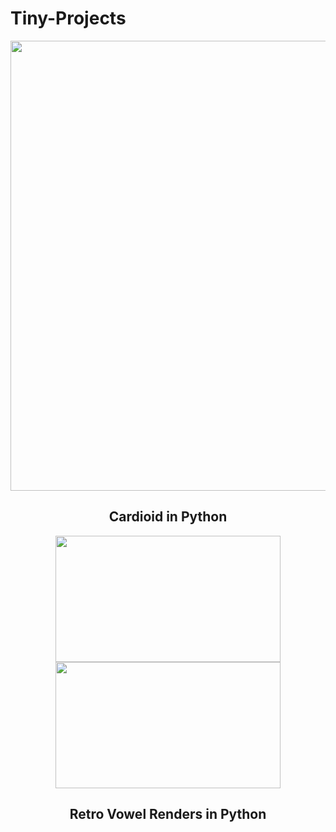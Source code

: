 # Tiny-Projects

<div align=center>
  <img src="readme/cardioid.gif" width="720"/>
  <h2>Cardioid in Python</h2>
</div>

<div align=center>
  <div><img src="readme/retro_voxel_render_1.gif" width="360" height="202"/><img src="readme/retro_voxel_render_2.gif" width="360" height="202"/></div>
  <h2>Retro Vowel Renders in Python</h2>
</div>

